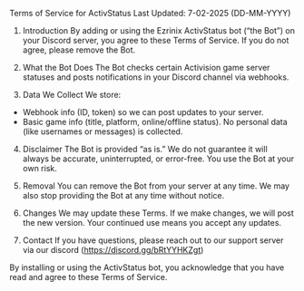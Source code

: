 Terms of Service for ActivStatus
Last Updated: 7-02-2025 (DD-MM-YYYY)

1. Introduction
By adding or using the Ezrinix ActivStatus bot (“the Bot”) on your Discord server, you agree to these Terms of Service. If you do not agree, please remove the Bot.

2. What the Bot Does
The Bot checks certain Activision game server statuses and posts notifications in your Discord channel via webhooks.

3. Data We Collect
We store:
- Webhook info (ID, token) so we can post updates to your server.
- Basic game info (title, platform, online/offline status).
No personal data (like usernames or messages) is collected.

4. Disclaimer
The Bot is provided “as is.” We do not guarantee it will always be accurate, uninterrupted, or error-free. You use the Bot at your own risk.

5. Removal
You can remove the Bot from your server at any time. We may also stop providing the Bot at any time without notice.

6. Changes
We may update these Terms. If we make changes, we will post the new version. Your continued use means you accept any updates.

7. Contact
If you have questions, please reach out to our support server via our discord (https://discord.gg/bRtYYHKZgt)

By installing or using the ActivStatus bot, you acknowledge that you have read and agree to these Terms of Service.
